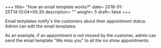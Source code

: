 +++
title= "How an email template works?"
date= 2018-01-25T14:13:04+05:30
description= ""
weight= 5
draft= false
+++




Email templates notify's the customers about their appointment status. Admin can edit the email templates. 

As an example, if an appointment is not missed by the customer, admin can send the email template "We miss you" to all the no show appointments.